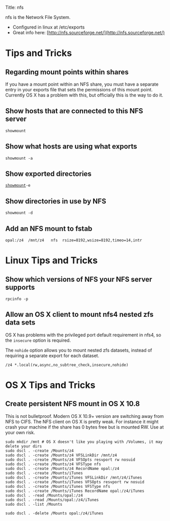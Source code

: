 Title: nfs

nfs is the Network File System.
- Configured in linux at /etc/exports
- Great info here: [http://nfs.sourceforge.net/](http://nfs.sourceforge.net/)

# Tips and Tricks
## Regarding mount points within shares
If you have a mount point within an NFS share, you must have a separate entry in your exports file that sets the permissions of this mount point. Currently OS X has a problem with this, but officially this is the way to do it.

## Show hosts that are connected to this NFS server
`showmount`

## Show what hosts are using what exports
`showmount -a`

## Show exported directories
[`showmount`](showmount "wikilink")`-e`

## Show directories in use by NFS
`showmount -d`

## Add an NFS mount to fstab
`opal:/z4  /mnt/z4   nfs  rsize=8192,wsize=8192,timeo=14,intr`

# Linux Tips and Tricks
## Show which versions of NFS your NFS server supports
`rpcinfo -p`

## Allow an OS X client to mount nfs4 nested zfs data sets
OS X has problems with the privileged port default requirement in nfs4, so the `insecure` option is required.

The `nohide` option allows you to mount nested zfs datasets, instead of requiring a separate export for each dataset.

```
/z4 *.local(rw,async,no_subtree_check,insecure,nohide)
```

# OS X Tips and Tricks
## Create persistent NFS mount in OS X 10.8
This is not bulletproof. Modern OS X 10.9+ version are switching away from NFS to CIFS. The NFS client on OS X is pretty weak. For instance it might crash your machine if the share has 0 bytes free but is mounted RW. Use at your own risk.

```
sudo mkdir /mnt # OS X doesn't like you playing with /Volumes, it may delete your dirs
sudo dscl . -create /Mounts/z4
sudo dscl . -create /Mounts/z4 VFSLinkDir /mnt/z4
sudo dscl . -create /Mounts/z4 VFSOpts resvport rw nosuid
sudo dscl . -create /Mounts/z4 VFSType nfs
sudo dscl . -create /Mounts/z4 RecordName opal:/z4
sudo dscl . -create /Mounts/iTunes
sudo dscl . -create /Mounts/iTunes VFSLinkDir /mnt/z4/iTunes
sudo dscl . -create /Mounts/iTunes VFSOpts resvport rw nosuid
sudo dscl . -create /Mounts/iTunes VFSType nfs
sudo dscl . -create /Mounts/iTunes RecordName opal:/z4/iTunes
sudo dscl . -read /Mounts/opal:/z4
sudo dscl . -read /Mounts/opal:/z4/iTunes
sudo dscl . -list /Mounts

sudo dscl . -delete /Mounts opal:/z4/iTunes
```
